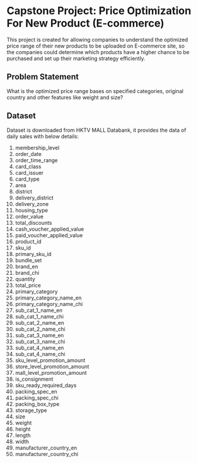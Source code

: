 # Capstone Project: Price Optimization For New Product (E-commerce)
This project is created for allowing companies to understand the optimized price range of their new products to be uploaded on E-commerce site, so the companies could determine which products have a higher chance to be purchased and set up their marketing strategy efficiently.

## Problem Statement
What is the optimized price range bases on specified categories, original country and other features like weight and size?

## Dataset
Dataset is downloaded from HKTV MALL Databank, it provides the data of daily sales with below details:

1. membership_level
2. order_date
3. order_time_range
4. card_class	
5. card_issuer
6. card_type	
7. area
8. district	
9. delivery_district	
10. delivery_zone
11. housing_type	
12. order_value	
13. total_discounts	
14. cash_voucher_applied_value	
15. paid_voucher_applied_value
16. product_id	
17. sku_id	
18. primary_sku_id	
19. bundle_set	
20. brand_en	
21. brand_chi	
22. quantity	
23. total_price	
24. primary_category	
25. primary_category_name_en	
26. primary_category_name_chi	
27. sub_cat_1_name_en	
28. sub_cat_1_name_chi	
29. sub_cat_2_name_en	
30. sub_cat_2_name_chi	
31. sub_cat_3_name_en	
32. sub_cat_3_name_chi	
33. sub_cat_4_name_en	
34. sub_cat_4_name_chi	
35. sku_level_promotion_amount	
36. store_level_promotion_amount	
37. mall_level_promotion_amount
38. is_consignment	
39. sku_ready_required_days
40. packing_spec_en	
41. packing_spec_chi	
42. packing_box_type	
43. storage_type	
44. size	
45. weight	
46. height	
47. length	
48. width	
49. manufacturer_country_en	
50. manufacturer_country_chi	

